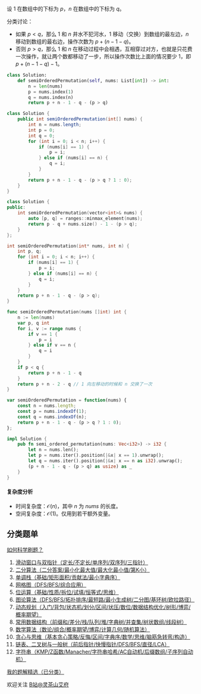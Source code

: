 设 $1$ 在数组中的下标为 $p$，$n$ 在数组中的下标为 $q$。

分类讨论：

- 如果 $p<q$，那么 $1$ 和 $n$ 井水不犯河水，$1$ 移动（交换）到数组的最左边，$n$ 移动到数组的最右边，操作次数为 $p + (n-1-q)$。
- 否则 $p>q$，那么 $1$ 和 $n$ 在移动过程中会相遇，互相穿过对方，也就是只花费一次操作，就让两个数都移动了一步，所以操作次数比上面的情况要少 $1$，即 $p + (n-1-q) - 1$。

```py [sol-Python3]
class Solution:
    def semiOrderedPermutation(self, nums: List[int]) -> int:
        n = len(nums)
        p = nums.index(1)
        q = nums.index(n)
        return p + n - 1 - q - (p > q)
```

```java [sol-Java]
class Solution {
    public int semiOrderedPermutation(int[] nums) {
        int n = nums.length;
        int p = 0;
        int q = 0;
        for (int i = 0; i < n; i++) {
            if (nums[i] == 1) {
                p = i;
            } else if (nums[i] == n) {
                q = i;
            }
        }
        return p + n - 1 - q - (p > q ? 1 : 0);
    }
}
```

```cpp [sol-C++]
class Solution {
public:
    int semiOrderedPermutation(vector<int>& nums) {
        auto [p, q] = ranges::minmax_element(nums);
        return p - q + nums.size() - 1 - (p > q);
    }
};
```

```c [sol-C]
int semiOrderedPermutation(int* nums, int n) {
    int p, q;
    for (int i = 0; i < n; i++) {
        if (nums[i] == 1) {
            p = i;
        } else if (nums[i] == n) {
            q = i;
        }
    }
    return p + n - 1 - q - (p > q);
}
```

```go [sol-Go]
func semiOrderedPermutation(nums []int) int {
    n := len(nums)
    var p, q int
    for i, v := range nums {
        if v == 1 {
            p = i
        } else if v == n {
            q = i
        }
    }
    if p < q {
        return p + n - 1 - q
    }
    return p + n - 2 - q // 1 向左移动的时候和 n 交换了一次
}
```

```js [sol-JavaScript]
var semiOrderedPermutation = function(nums) {
    const n = nums.length;
    const p = nums.indexOf(1);
    const q = nums.indexOf(n);
    return p + n - 1 - q - (p > q ? 1 : 0);
};
```

```rust [sol-Rust]
impl Solution {
    pub fn semi_ordered_permutation(nums: Vec<i32>) -> i32 {
        let n = nums.len();
        let p = nums.iter().position(|&x| x == 1).unwrap();
        let q = nums.iter().position(|&x| x == n as i32).unwrap();
        (p + n - 1 - q - (p > q) as usize) as _
    }
}
```

#### 复杂度分析

- 时间复杂度：$\mathcal{O}(n)$，其中 $n$ 为 $\textit{nums}$ 的长度。
- 空间复杂度：$\mathcal{O}(1)$。仅用到若干额外变量。

## 分类题单

[如何科学刷题？](https://leetcode.cn/circle/discuss/RvFUtj/)

1. [滑动窗口与双指针（定长/不定长/单序列/双序列/三指针）](https://leetcode.cn/circle/discuss/0viNMK/)
2. [二分算法（二分答案/最小化最大值/最大化最小值/第K小）](https://leetcode.cn/circle/discuss/SqopEo/)
3. [单调栈（基础/矩形面积/贡献法/最小字典序）](https://leetcode.cn/circle/discuss/9oZFK9/)
4. [网格图（DFS/BFS/综合应用）](https://leetcode.cn/circle/discuss/YiXPXW/)
5. [位运算（基础/性质/拆位/试填/恒等式/思维）](https://leetcode.cn/circle/discuss/dHn9Vk/)
6. [图论算法（DFS/BFS/拓扑排序/最短路/最小生成树/二分图/基环树/欧拉路径）](https://leetcode.cn/circle/discuss/01LUak/)
7. [动态规划（入门/背包/状态机/划分/区间/状压/数位/数据结构优化/树形/博弈/概率期望）](https://leetcode.cn/circle/discuss/tXLS3i/)
8. [常用数据结构（前缀和/差分/栈/队列/堆/字典树/并查集/树状数组/线段树）](https://leetcode.cn/circle/discuss/mOr1u6/)
9. [数学算法（数论/组合/概率期望/博弈/计算几何/随机算法）](https://leetcode.cn/circle/discuss/IYT3ss/)
10. [贪心与思维（基本贪心策略/反悔/区间/字典序/数学/思维/脑筋急转弯/构造）](https://leetcode.cn/circle/discuss/g6KTKL/)
11. [链表、二叉树与一般树（前后指针/快慢指针/DFS/BFS/直径/LCA）](https://leetcode.cn/circle/discuss/K0n2gO/)
12. [字符串（KMP/Z函数/Manacher/字符串哈希/AC自动机/后缀数组/子序列自动机）](https://leetcode.cn/circle/discuss/SJFwQI/)

[我的题解精选（已分类）](https://github.com/EndlessCheng/codeforces-go/blob/master/leetcode/SOLUTIONS.md)

欢迎关注 [B站@灵茶山艾府](https://space.bilibili.com/206214)
